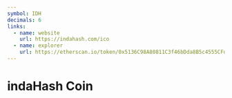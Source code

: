 ```yaml
---
symbol: IDH
decimals: 6
links:
  - name: website
    url: https://indahash.com/ico
  - name: explorer
    url: https://etherscan.io/token/0x5136C98A80811C3f46bDda8B5c4555CFd9f812F0
---
```


# indaHash Coin

